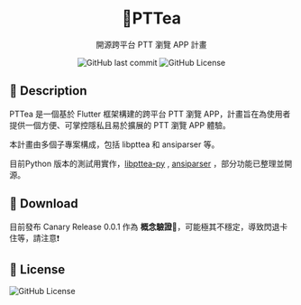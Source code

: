 <h1 align="center">🧋PTTea</h1>

<div align="center">

開源跨平台 PTT 瀏覽 APP 計畫


![GitHub last commit](https://img.shields.io/github/last-commit/bubble-tea-project/PTTea)
![GitHub License](https://img.shields.io/github/license/bubble-tea-project/PTTea)


</div>

## 📖 Description
PTTea 是一個基於 Flutter 框架構建的跨平台 PTT 瀏覽 APP，計畫旨在為使用者提供一個方便、可掌控隱私且易於擴展的 PTT 瀏覽 APP 體驗。

本計畫由多個子專案構成，包括 libpttea 和 ansiparser 等。

目前Python 版本的測試用實作，[libpttea-py](https://github.com/bubble-tea-project/libpttea-py) , [ansiparser](https://github.com/bubble-tea-project/ansiparser) ，部分功能已整理並開源。

## 💾 Download
目前發布 Canary Release 0.0.1 作為 **概念驗證🔨**，可能極其不穩定，導致閃退卡住等，請注意❗

## 📜 License
![GitHub License](https://img.shields.io/github/license/bubble-tea-project/PTTea)

